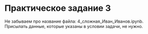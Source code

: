 # Практическое задание 3
Не забываем про название файла: 4_сложная_Иван_Иванов.ipynb. Присылать данные, которые указаны в условии задачи, не нужно.
